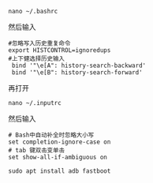 ```
nano ~/.bashrc
``` 

然后输入
```
#忽略写入历史重复命令  
export HISTCONTROL=ignoredups
#上下健选择历史输入
 bind '"\e[A": history-search-backward'
 bind '"\e[B": history-search-forward'
```

再打开

```
nano ~/.inputrc 
```

然后输入

```
# Bash中自动补全时忽略大小写 
set completion-ignore-case on
# tab 键双击变单击
set show-all-if-ambiguous on
```
```
sudo apt install adb fastboot
```
